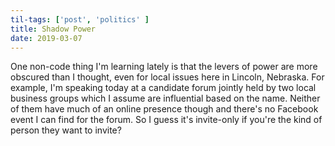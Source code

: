 ```yaml
---
til-tags: ['post', 'politics' ]
title: Shadow Power
date: 2019-03-07
---
```


One non-code thing I'm learning lately is that the levers of power are more obscured than I thought, even for local issues here in Lincoln, Nebraska. For example, I'm speaking today at a candidate forum jointly held by two local business groups which I assume are influential based on the name. Neither of them have much of an online presence though and there's no Facebook event I can find for the forum. So I guess it's invite-only if you're the kind of person they want to invite?